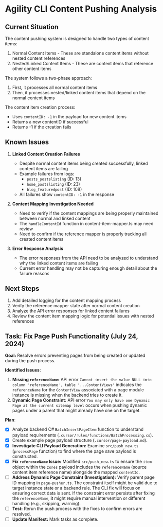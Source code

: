 # Agility CLI Content Pushing Analysis

## Current Situation

The content pushing system is designed to handle two types of content items:
1. Normal Content Items - These are standalone content items without nested content references
2. Nested/Linked Content Items - These are content items that reference other content items

The system follows a two-phase approach:
1. First, it processes all normal content items
2. Then, it processes nested/linked content items that depend on the normal content items

The content item creation process:
- Uses `contentID: -1` in the payload for new content items
- Returns a new contentID if successful
- Returns -1 if the creation fails

## Known Issues

1. **Linked Content Creation Failures**
   - Despite normal content items being created successfully, linked content items are failing
   - Example failures from logs:
     - `posts_postslisting` (ID: 13)
     - `home_postslisting` (ID: 23)
     - `blog_featuredpost` (ID: 108)
   - All failures show `contentID: -1` in the response

2. **Content Mapping Investigation Needed**
   - Need to verify if the content mappings are being properly maintained between normal and linked content
   - The `handleContentId` function in content-item-mapper.ts may need review
   - Need to confirm if the reference mapper is properly tracking all created content items

3. **Error Response Analysis**
   - The error responses from the API need to be analyzed to understand why the linked content items are failing
   - Current error handling may not be capturing enough detail about the failure reasons

## Next Steps

1. Add detailed logging for the content mapping process
2. Verify the reference mapper state after normal content creation
3. Analyze the API error responses for linked content failures
4. Review the content item mapping logic for potential issues with nested references

## Task: Fix Page Push Functionality (July 24, 2024)

**Goal:** Resolve errors preventing pages from being created or updated during the push process.

**Identified Issues:**
1.  **Missing `referenceName`:** API error `Cannot insert the value NULL into column 'referenceName', table '...ContentViews'` indicates the `referenceName` for the `ContentView` associated with a page module instance is missing when the backend tries to create it.
2.  **Dynamic Page Constraint:** API error `You may only have one Dynamic Page at the current sitemap level` occurs when pushing dynamic pages under a parent that might already have one on the target.

**Plan:**

-   [x] Analyze backend C# `BatchInsertPageItem` function to understand payload requirements (`.cursor/rules/functions/BatchProcessing.cs`).
-   [x] Create example page payload structure (`.cursor/page-payload.md`).
-   [x] **Investigate CLI Payload Generation:** Examine `src/push_new.ts` (`processPage` function) to find where the page save payload is constructed.
-   [x] **Fix `referenceName` Issue:** Modified `src/push_new.ts` to ensure the `item` object within the `zones` payload includes the `referenceName` (source content item reference name) alongside the mapped `contentId`.
-   [ ] **Address Dynamic Page Constraint (Investigation):** Verify parent page ID mapping in `page-pusher.ts`. The constraint itself might be valid due to target instance state or a backend rule. The CLI fix will focus on ensuring correct data is sent. If the constraint error persists after fixing the `referenceName`, it might require manual intervention or different handling (e.g., skipping, warning).
-   [ ] **Test:** Rerun the push process with the fixes to confirm errors are resolved.
-   [ ] **Update Manifest:** Mark tasks as complete.
